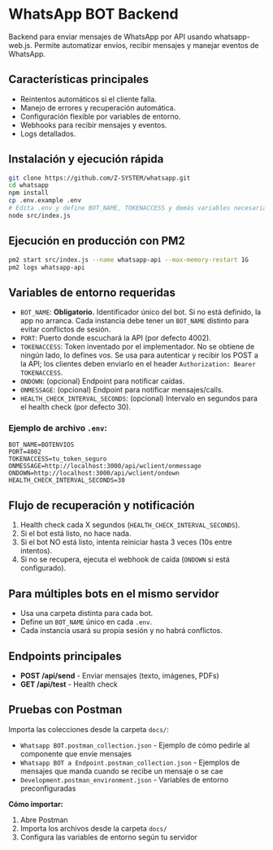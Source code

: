 # WhatsApp BOT Backend

Backend para enviar mensajes de WhatsApp por API usando whatsapp-web.js. Permite automatizar envíos, recibir mensajes y manejar eventos de WhatsApp.

## Características principales
- Reintentos automáticos si el cliente falla.
- Manejo de errores y recuperación automática.
- Configuración flexible por variables de entorno.
- Webhooks para recibir mensajes y eventos.
- Logs detallados.

## Instalación y ejecución rápida

```bash
git clone https://github.com/Z-SYSTEM/whatsapp.git
cd whatsapp
npm install
cp .env.example .env
# Edita .env y define BOT_NAME, TOKENACCESS y demás variables necesarias
node src/index.js
```

## Ejecución en producción con PM2

```bash
pm2 start src/index.js --name whatsapp-api --max-memory-restart 1G
pm2 logs whatsapp-api
```

## Variables de entorno requeridas

- `BOT_NAME`: **Obligatorio.** Identificador único del bot. Si no está definido, la app no arranca. Cada instancia debe tener un `BOT_NAME` distinto para evitar conflictos de sesión.
- `PORT`: Puerto donde escuchará la API (por defecto 4002).
- `TOKENACCESS`: Token inventado por el implementador. No se obtiene de ningún lado, lo defines vos. Se usa para autenticar y recibir los POST a la API; los clientes deben enviarlo en el header `Authorization: Bearer TOKENACCESS`.
- `ONDOWN`: (opcional) Endpoint para notificar caídas.
- `ONMESSAGE`: (opcional) Endpoint para notificar mensajes/calls.
- `HEALTH_CHECK_INTERVAL_SECONDS`: (opcional) Intervalo en segundos para el health check (por defecto 30).

### Ejemplo de archivo `.env`:

```properties
BOT_NAME=BOTENVIOS
PORT=4002
TOKENACCESS=tu_token_seguro
ONMESSAGE=http://localhost:3000/api/wclient/onmessage
ONDOWN=http://localhost:3000/api/wclient/ondown
HEALTH_CHECK_INTERVAL_SECONDS=30
```

## Flujo de recuperación y notificación

1. Health check cada X segundos (`HEALTH_CHECK_INTERVAL_SECONDS`).
2. Si el bot está listo, no hace nada.
3. Si el bot NO está listo, intenta reiniciar hasta 3 veces (10s entre intentos).
4. Si no se recupera, ejecuta el webhook de caída (`ONDOWN` si está configurado).

## Para múltiples bots en el mismo servidor
- Usa una carpeta distinta para cada bot.
- Define un `BOT_NAME` único en cada `.env`.
- Cada instancia usará su propia sesión y no habrá conflictos.

## Endpoints principales

- **POST /api/send** - Enviar mensajes (texto, imágenes, PDFs)
- **GET /api/test** - Health check

## Pruebas con Postman

Importa las colecciones desde la carpeta `docs/`:

- `Whatsapp BOT.postman_collection.json` - Ejemplo de cómo pedirle al componente que envíe mensajes
- `Whatsapp BOT a Endpoint.postman_collection.json` - Ejemplos de mensajes que manda cuando se recibe un mensaje o se cae
- `Development.postman_environment.json` - Variables de entorno preconfiguradas

**Cómo importar:**
1. Abre Postman
2. Importa los archivos desde la carpeta `docs/`
3. Configura las variables de entorno según tu servidor
